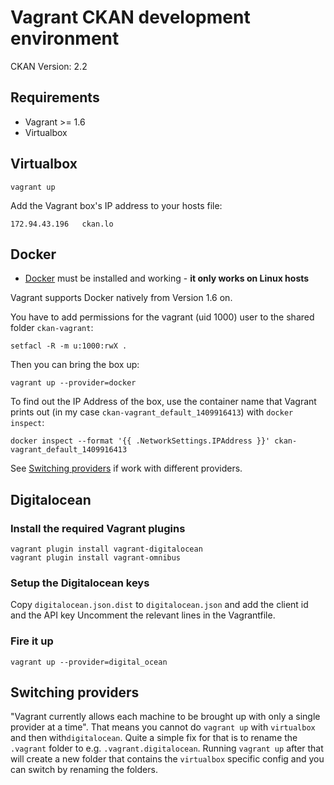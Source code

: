 # Vagrant CKAN development environment

CKAN Version: 2.2

## Requirements

- Vagrant >= 1.6
- Virtualbox

## Virtualbox

    vagrant up

Add the Vagrant box's IP address to your hosts file:

    172.94.43.196   ckan.lo

## Docker

- [Docker](https://docker.com/) must be installed and working - **it only works on Linux hosts**

Vagrant supports Docker natively from Version 1.6 on.

You have to add permissions for the vagrant (uid 1000) user to the shared folder `ckan-vagrant`:

    setfacl -R -m u:1000:rwX .

Then you can bring the box up:

    vagrant up --provider=docker

To find out the IP Address of the box, use the container name that Vagrant prints out (in my case `ckan-vagrant_default_1409916413`) with `docker inspect`:

    docker inspect --format '{{ .NetworkSettings.IPAddress }}' ckan-vagrant_default_1409916413

See [Switching providers](#switching-providers) if work with different providers.

## Digitalocean

### Install the required Vagrant plugins

    vagrant plugin install vagrant-digitalocean
    vagrant plugin install vagrant-omnibus

### Setup the Digitalocean keys

Copy `digitalocean.json.dist` to `digitalocean.json` and add the client id and the API key
Uncomment the relevant lines in the Vagrantfile.

### Fire it up

    vagrant up --provider=digital_ocean

## Switching providers

"Vagrant currently allows each machine to be brought up with only a single provider at a time". That means you cannot do `vagrant up` with `virtualbox` and then with`digitalocean`. Quite a simple fix for that is to rename the `.vagrant` folder to e.g. `.vagrant.digitalocean`. Running `vagrant up` after that will create a new folder that contains the `virtualbox` specific config and you can switch by renaming the folders.
